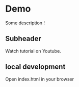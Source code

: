 # Demo

Some description !

## Subheader 

Watch tutorial on Youtube.

## local development

Open index.html in your browser